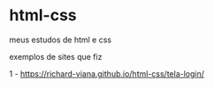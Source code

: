 # html-css
 meus estudos de html e css
 
exemplos de sites que fiz 

1 - https://richard-viana.github.io/html-css/tela-login/